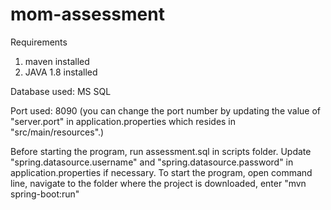 # mom-assessment

Requirements
1. maven installed
2. JAVA 1.8 installed

Database used: MS SQL

Port used: 8090 (you can change the port number by updating the value of "server.port" in application.properties which resides in "src/main/resources".)

Before starting the program, run assessment.sql in scripts folder. Update "spring.datasource.username" and "spring.datasource.password" in application.properties if necessary.
To start the program, open command line, navigate to the folder where the project is downloaded, enter "mvn spring-boot:run"

